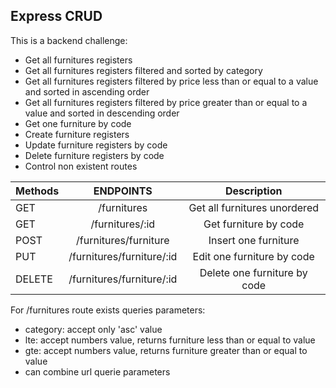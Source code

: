 ## Express CRUD
This is a backend challenge:
<ul>
    <li>Get all furnitures registers</li>
    <li>Get all furnitures registers filtered and sorted by category</li>
    <li>Get all furnitures registers filtered by price less than or equal to a value and sorted in ascending order</li>
    <li>Get all furnitures registers filtered by price greater than or equal to a value and sorted in descending order</li>
    <li>Get one furniture by code</li>
    <li>Create furniture registers</li>
    <li>Update furniture registers by code</li>
    <li>Delete furniture registers by code</li>
    <li>Control non existent routes</li>
</ul>

| Methods       | ENDPOINTS               |  Description                   |
| ------------- |:-----------------------:|:------------------------------:|
| GET           |/furnitures              |    Get all furnitures unordered|
| GET           |/furnitures/:id          | Get furniture by code          |
| POST          |/furnitures/furniture    |   Insert one furniture         |
| PUT           |/furnitures/furniture/:id| Edit one furniture by code     |
| DELETE        |/furnitures/furniture/:id| Delete one furniture by code   |

For /furnitures route exists queries parameters:
    <ul>
        <li>category: accept only 'asc' value</li>
        <li>lte: accept numbers value, returns furniture less than or equal to value</li>
        <li>gte: accept numbers value, returns furniture greater than or equal to value</li>
        <li>can combine url querie parameters</li>
    </ul>
